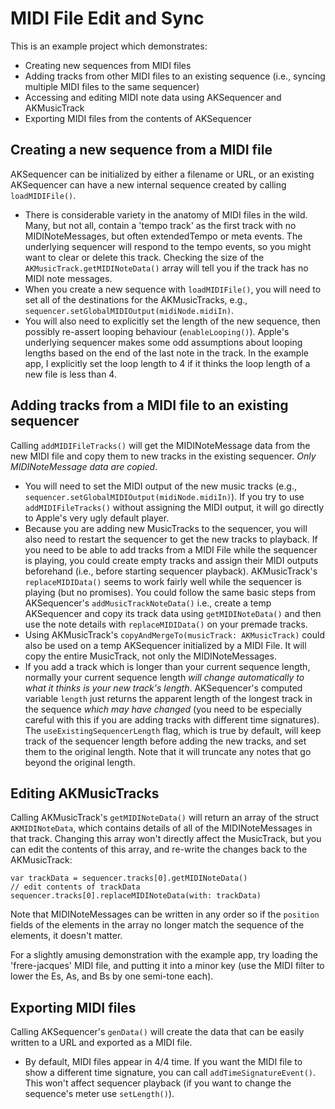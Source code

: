 # MIDI File Edit and Sync

This is an example project which demonstrates:

- Creating new sequences from MIDI files
- Adding tracks from other MIDI files to an existing sequence (i.e., syncing multiple MIDI files to the same sequencer)
- Accessing and editing MIDI note data using AKSequencer and AKMusicTrack
- Exporting MIDI files from the contents of AKSequencer 


## Creating a new sequence from a MIDI file

AKSequencer can be initialized by either a filename or URL, or an existing AKSequencer can have a new internal sequence created by calling ```loadMIDIFile()```.

- There is considerable variety in the anatomy of MIDI files in the wild.  Many, but not all, contain a 'tempo track' as the first track with no MIDINoteMessages, but often extendedTempo or meta events. The underlying sequencer will respond to the tempo events, so you might want to clear or delete this track.  Checking the size of the ```AKMusicTrack.getMIDINoteData()``` array will tell you if the track has no MIDI note messages.
- When you create a new sequence with ```loadMIDIFile()```, you will need to set all of the destinations for the AKMusicTracks, e.g., ```sequencer.setGlobalMIDIOutput(midiNode.midiIn)```.
- You will also need to explicitly set the length of the new sequence, then possibly re-assert looping behaviour (```enableLooping()```).  Apple's underlying sequencer makes some odd assumptions about looping lengths based on the end of the last note in the track. In the example app, I explicitly set the loop length to 4 if it thinks the loop length of a new file is less than 4.

## Adding tracks from a MIDI file to an existing sequencer

Calling ```addMIDIFileTracks()``` will get the MIDINoteMessage data from the new MIDI file and copy them to new tracks in the existing sequencer.  *Only MIDINoteMessage data are copied*.

- You will need to set the MIDI output of the new music tracks (e.g., ```sequencer.setGlobalMIDIOutput(midiNode.midiIn)```). If you try to use ```addMIDIFileTracks()``` without assigning the MIDI output, it will go directly to Apple's very ugly default player.
- Because you are adding new MusicTracks to the sequencer, you will also need to restart the sequencer to get the new tracks to playback.  If you need to be able to add tracks from a MIDI File while the sequencer is playing, you could create empty tracks and assign their MIDI outputs beforehand (i.e., before starting sequencer playback).  AKMusicTrack's ```replaceMIDIData()``` seems to work fairly well while the sequencer is playing (but no promises).  You could follow the same basic steps from AKSequencer's ```addMusicTrackNoteData()``` i.e., create a temp AKSequencer and copy its track data using ```getMIDINoteData()``` and then use the note details with ```replaceMIDIData()``` on your premade tracks. 
- Using AKMusicTrack's ```copyAndMergeTo(musicTrack: AKMusicTrack)``` could also be used on a temp AKSequencer initialized by a MIDI File. It will copy the entire MusicTrack, not only the MIDINoteMessages.
- If you add a track which is longer than your current sequence length, normally your current sequence length *will change automatically to what it thinks is your new track's length*.  AKSequencer's computed variable ```length``` just returns the apparent length of the longest track in the sequence *which may have changed* (you need to be especially careful with this if you are adding tracks with different time signatures).  The ```useExistingSequencerLength``` flag, which is true by default, will keep track of the sequencer length before adding the new tracks, and set them to the original length. Note that it will truncate any notes that go beyond the original length.


## Editing AKMusicTracks

Calling AKMusicTrack's ```getMIDINoteData()``` will return an array of the struct ```AKMIDINoteData```, which contains details of all of the MIDINoteMessages in that track. Changing this array won't directly affect the MusicTrack, but you can edit the contents of this array, and re-write the changes back to the AKMusicTrack:

```
var trackData = sequencer.tracks[0].getMIDINoteData()
// edit contents of trackData
sequencer.tracks[0].replaceMIDINoteData(with: trackData)
```
Note that MIDINoteMessages can be written in any order so if the ```position``` fields of the elements in the array no longer match the sequence of the elements, it doesn't matter.

For a slightly amusing demonstration with the example app, try loading the 'frere-jacques' MIDI file, and putting it into a minor key (use the MIDI filter to lower the Es, As, and Bs by one semi-tone each).

## Exporting MIDI files
Calling AKSequencer's ```genData()``` will create the data that can be easily written to a URL and exported as a MIDI file.

- By default, MIDI files appear in 4/4 time.  If you want the MIDI file to show a different time signature, you can call ```addTimeSignatureEvent()```.  This won't affect sequencer playback (if you want to change the sequence's meter use ```setLength()```).
